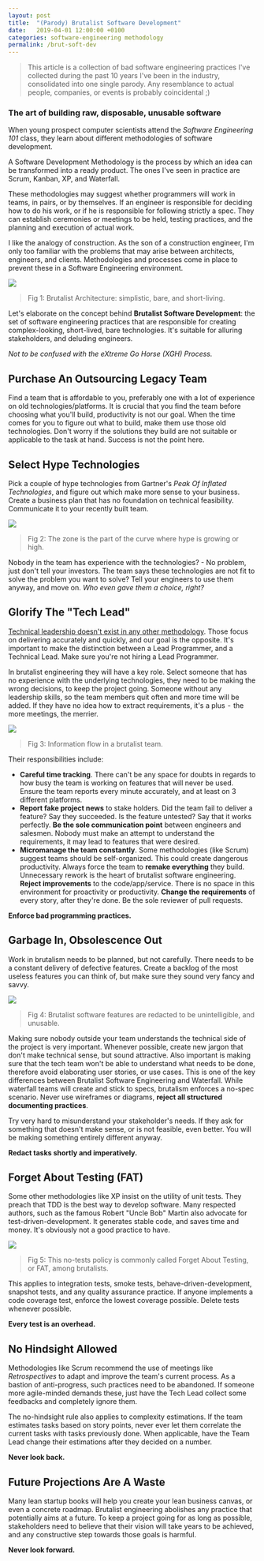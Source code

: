 ```yaml
---
layout: post
title:  "(Parody) Brutalist Software Development"
date:   2019-04-01 12:00:00 +0100
categories: software-engineering methodology
permalink: /brut-soft-dev
---
```


> This article is a collection of bad software engineering practices I've collected during the past 10 years I've been in the industry, consolidated into one single parody. Any resemblance to actual people, companies, or events is probably coincidental ;)

### The art of building raw, disposable, unusable software

When young prospect computer scientists attend the _Software Engineering 101_ class, they learn about different methodologies of software development.

A Software Development Methodology is the process by which an idea can be transformed into a ready product. The ones I've seen in practice are Scrum, Kanban, XP, and Waterfall.

These methodologies may suggest whether programmers will work in teams, in pairs, or by themselves. If an engineer is responsible for deciding how to do his work, or if he is responsible for following strictly a spec. They can establish ceremonies or meetings to be held, testing practices, and the planning and execution of actual work.

I like the analogy of construction. As the son of a construction engineer, I'm only too familiar with the problems that may arise between architects, engineers, and clients. Methodologies and processes come in place to prevent these in a Software Engineering environment.

<img src="/assets/img/brut/brut1.jpeg">

> Fig 1: Brutalist Architecture: simplistic, bare, and short-living.

Let's elaborate on the concept behind __Brutalist Software Development__: the set of software engineering practices that are responsible for creating complex-looking, short-lived, bare technologies. It's suitable for alluring stakeholders, and deluding engineers.

_Not to be confused with the eXtreme Go Horse (XGH) Process._

## Purchase An Outsourcing Legacy Team

Find a team that is affordable to you, preferably one with a lot of experience on old technologies/platforms. It is crucial that you find the team before choosing what you'll build, productivity is not our goal. When the time comes for you to figure out what to build, make them use those old technologies. Don't worry if the solutions they build are not suitable or applicable to the task at hand. Success is not the point here.

## Select Hype Technologies

Pick a couple of hype technologies from Gartner's _Peak Of Inflated Technologies_, and figure out which make more sense to your business. Create a business plan that has no foundation on technical feasibility. Communicate it to your recently built team.

<img src="/assets/img/brut/brut2.png">

> Fig 2: The zone is the part of the curve where hype is growing or high.

Nobody in the team has experience with the technologies? - No problem, just don't tell your investors. The team says these technologies are not fit to solve the problem you want to solve? Tell your engineers to use them anyway, and move on. _Who even gave them a choice, right?_

## Glorify The  "Tech Lead"

<u>Technical leadership doesn't exist in any other methodology</u>. Those focus on delivering accurately and quickly, and our goal is the opposite. It's important to make the distinction between a Lead Programmer, and a Technical Lead. Make sure you're not hiring a Lead Programmer. 

In brutalist engineering they will have a key role. Select someone that has no experience with the underlying technologies, they need to be making the wrong decisions, to keep the project going. Someone without any leadership skills, so the team members quit often and more time will be added. If they have no idea how to extract requirements, it's a plus  -  the more meetings, the merrier.

<img src="/assets/img/brut/brut3.png">

> Fig 3: Information flow in a brutalist team.

Their responsibilities include:

- __Careful time tracking__. There can't be any space for doubts in regards to how busy the team is working on features that will never be used. Ensure the team reports every minute accurately, and at least on 3 different platforms.
- __Report fake project news__ to stake holders. Did the team fail to deliver a feature? Say they succeeded. Is the feature untested? Say that it works perfectly. __Be the sole communication point__ between engineers and salesmen. Nobody must make an attempt to understand the requirements, it may lead to features that were desired.
- __Micromanage the team constantly__. Some methodologies (like Scrum) suggest teams should be self-organized. This could create dangerous productivity. Always force the team to __remake everything__ they build. Unnecessary rework is the heart of brutalist software engineering. __Reject improvements__ to the code/app/service. There is no space in this environment for proactivity or productivity. __Change the requirements__ of every story, after they're done. Be the sole reviewer of pull requests.

__Enforce bad programming practices.__

## Garbage In, Obsolescence Out

Work in brutalism needs to be planned, but not carefully. There needs to be a constant delivery of defective features. Create a backlog of the most useless features you can think of, but make sure they sound very fancy and savvy.

<img src="/assets/img/brut/brut4.png">

> Fig 4: Brutalist software features are redacted to be unintelligible, and unusable.

Making sure nobody outside your team understands the technical side of the project is very important. Whenever possible, create new jargon that don't make technical sense, but sound attractive. Also important is making sure that the tech team won't be able to understand what needs to be done, therefore avoid elaborating user stories, or use cases. This is one of the key differences between Brutalist Software Engineering and Waterfall. While waterfall teams will create and stick to specs, brutalism enforces a no-spec scenario. Never use wireframes or diagrams, __reject all structured documenting practices__.

Try very hard to misunderstand your stakeholder's needs. If they ask for something that doesn't make sense, or is not feasible, even better. You will be making something entirely different anyway.

__Redact tasks shortly and imperatively.__

## Forget About Testing (FAT)

Some other methodologies like XP insist on the utility of unit tests. They preach that TDD is the best way to develop software. Many respected authors, such as the famous Robert "Uncle Bob" Martin also advocate for test-driven-development. It generates stable code, and saves time and money. It's obviously not a good practice to have.

<img src="/assets/img/brut/brut5.png">

> Fig 5: This no-tests policy is commonly called Forget About Testing, or FAT, among brutalists.

This applies to integration tests, smoke tests, behave-driven-development, snapshot tests, and any quality assurance practice. If anyone implements a code coverage test, enforce the lowest coverage possible. Delete tests whenever possible.

__Every test is an overhead.__

## No Hindsight Allowed

Methodologies like Scrum recommend the use of meetings like _Retrospectives_ to adapt and improve the team's current process. As a bastion of anti-progress, such practices need to be abandoned. If someone more agile-minded demands these, just have the Tech Lead collect some feedbacks and completely ignore them.

The no-hindsight rule also applies to complexity estimations. If the team estimates tasks based on story points, never ever let them correlate the current tasks with tasks previously done. When applicable, have the Team Lead change their estimations after they decided on a number.

__Never look back.__

## Future Projections Are A Waste

Many lean startup books will help you create your lean business canvas, or even a concrete roadmap. Brutalist engineering abolishes any practice that potentially aims at a future. To keep a project going for as long as possible, stakeholders need to believe that their vision will take years to be achieved, and any constructive step towards those goals is harmful.

__Never look forward.__
